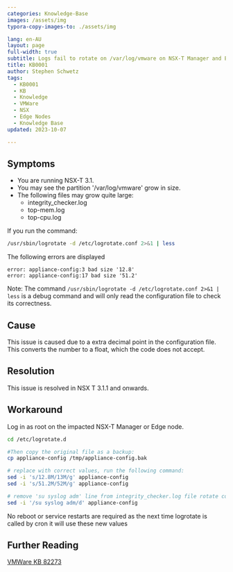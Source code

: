 ```yaml
---
categories: Knowledge-Base
images: /assets/img
typora-copy-images-to: ./assets/img

lang: en-AU
layout: page
full-width: true
subtitle: Logs fail to rotate on /var/log/vmware on NSX-T Manager and Edge Nodes
title: KB0001
author: Stephen Schwetz
tags: 
  - KB0001
  - KB
  - Knowledge
  - VMWare 
  - NSX
  - Edge Nodes	
  - Knowledge Base
updated: 2023-10-07

---
```




## Symptoms

* You are running NSX-T 3.1.
* You may see the partition '/var/log/vmware'  grow in size.
* The following files may grow quite large:
  * integrity_checker.log
  * top-mem.log
  * top-cpu.log

If you run the command: 

``` bash 
/usr/sbin/logrotate -d /etc/logrotate.conf 2>&1 | less
```

The following errors are displayed

```
error: appliance-config:3 bad size '12.8'
error: appliance-config:17 bad size '51.2'
```

Note: The command ```/usr/sbin/logrotate -d /etc/logrotate.conf 2>&1 | less```  is a debug command and will only read the configuration file to check its correctness.

## Cause

This issue is caused due to a extra decimal point in the configuration file. This converts the number to a float, which the code does not accept.

## Resolution

This issue is resolved in NSX T 3.1.1 and onwards. 

## Workaround

Log in as root on the impacted NSX-T Manager or Edge node.

``` bash
cd /etc/logrotate.d

#Then copy the original file as a backup: 
cp appliance-config /tmp/appliance-config.bak

# replace with correct values, run the following command:
sed -i 's/12.8M/13M/g' appliance-config
sed -i 's/51.2M/52M/g' appliance-config

# remove 'su syslog adm' line from integrity_checker.log file rotate config section:
sed -i '/su syslog adm/d' appliance-config
```

No reboot or service restarts are required as the next time logrotate is called by cron it will use these new values

## Further Reading

[VMWare KB 82273](https://kb.vmware.com/s/article/82273)
